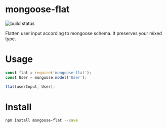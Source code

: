 # mongoose-flat
![build status](https://travis-ci.org/zhangkaiyulw/mongoose-flat.svg?branch=master)

Flatten user input according to mongoose schema. It preserves your mixed type.

# Usage

```js
const flat = require('mongoose-flat');
const User = mongoose.model('User');

flat(userInput, User);
```

# Install

```bash
npm install mongoose-flat --save
```
